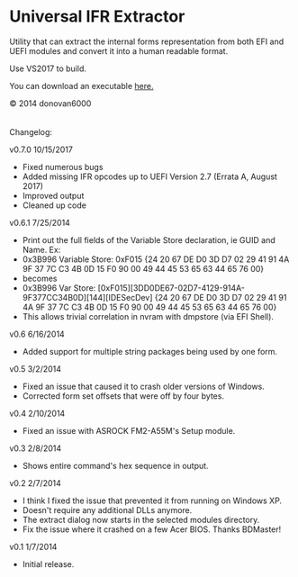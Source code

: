 Universal IFR Extractor
=======================

Utility that can extract the internal forms representation from both EFI and UEFI modules and convert it into a human readable format.

Use VS2017 to build.

You can download an executable <a href="http://bios-mods.com/pub/donovan6000/Software/Universal%20IFR%20Extractor/Universal%20IFR%20Extractor.exe">here.</a>

© 2014 donovan6000
<br /><br /><br />
Changelog:

v0.7.0 10/15/2017
* Fixed numerous bugs
* Added missing IFR opcodes up to UEFI Version 2.7 (Errata A, August 2017)
* Improved output
* Cleaned up code

v0.6.1 7/25/2014
* Print out the full fields of the Variable Store declaration, ie GUID and Name. Ex:
* 0x3B996 	Variable Store: 0xF015 {24 20 67 DE D0 3D D7 02 29 41 91 4A 9F 37 7C C3 4B 0D 15 F0 90 00 49 44 45 53 65 63 44 65 76 00}
* becomes
* 0x3B996 	Var Store: [0xF015][3DD0DE67-02D7-4129-914A-9F377CC34B0D][144][IDESecDev] {24 20 67 DE D0 3D D7 02 29 41 91 4A 9F 37 7C C3 4B 0D 15 F0 90 00 49 44 45 53 65 63 44 65 76 00}
* This allows trivial correlation in nvram with dmpstore (via EFI Shell).

v0.6 6/16/2014
* Added support for multiple string packages being used by one form.

v0.5 3/2/2014
* Fixed an issue that caused it to crash older versions of Windows.
* Corrected form set offsets that were off by four bytes.

v0.4 2/10/2014
* Fixed an issue with ASROCK FM2-A55M's Setup module. 

v0.3 2/8/2014
* Shows entire command's hex sequence in output.

v0.2 2/7/2014
* I think I fixed the issue that prevented it from running on Windows XP.
* Doesn't require any additional DLLs anymore.
* The extract dialog now starts in the selected modules directory.
* Fix the issue where it crashed on a few Acer BIOS. Thanks BDMaster!

v0.1 1/7/2014
* Initial release.
